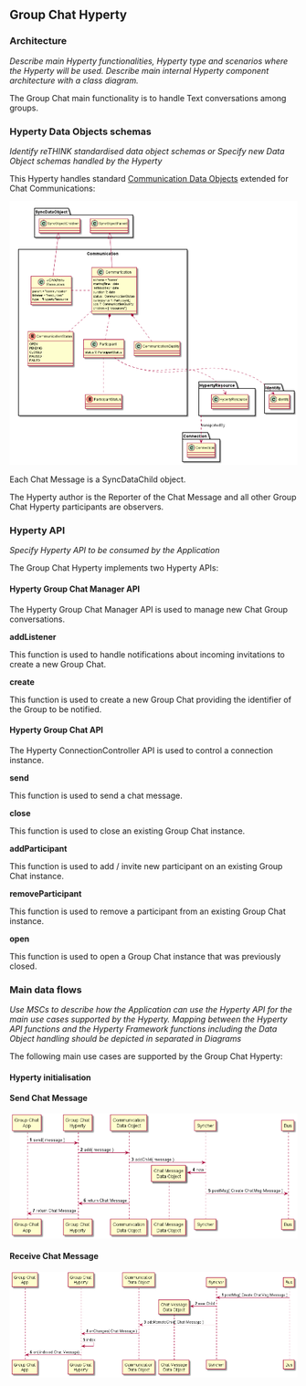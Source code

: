 Group Chat Hyperty
------------------

### Architecture

*Describe main Hyperty functionalities, Hyperty type and scenarios where the Hyperty will be used. Describe main internal Hyperty component architecture with a class diagram.*

The Group Chat main functionality is to handle Text conversations among groups.

### Hyperty Data Objects schemas

*Identify reTHINK standardised data object schemas or Specify new Data Object schemas handled by the Hyperty*

This Hyperty handles standard [Communication Data Objects](https://github.com/reTHINK-project/dev-service-framework/blob/develop/docs/datamodel/data-objects/communication/readme.md) extended for Chat Communications:

![Group Chat Data Model](https://github.com/reTHINK-project/dev-service-framework/blob/develop/docs/datamodel/data-objects/communication/Communication-Data-Object-Model.png)

Each Chat Message is a SyncDataChild object.

The Hyperty author is the Reporter of the Chat Message and all other Group Chat Hyperty participants are observers.

### Hyperty API

*Specify Hyperty API to be consumed by the Application*

The Group Chat Hyperty implements two Hyperty APIs:

#### Hyperty Group Chat Manager API

The Hyperty Group Chat Manager API is used to manage new Chat Group conversations.

**addListener**

This function is used to handle notifications about incoming invitations to create a new Group Chat.

**create**

This function is used to create a new Group Chat providing the identifier of the Group to be notified.

#### Hyperty Group Chat API

The Hyperty ConnectionController API is used to control a connection instance.

**send**

This function is used to send a chat message.

**close**

This function is used to close an existing Group Chat instance.

**addParticipant**

This function is used to add / invite new participant on an existing Group Chat instance.

**removeParticipant**

This function is used to remove a participant from an existing Group Chat instance.

**open**

This function is used to open a Group Chat instance that was previously closed.

### Main data flows

*Use MSCs to describe how the Application can use the Hyperty API for the main use cases supported by the Hyperty. Mapping between the Hyperty API functions and the Hyperty Framework functions including the Data Object handling should be depicted in separated in Diagrams*

The following main use cases are supported by the Group Chat Hyperty:

#### Hyperty initialisation

#### Send Chat Message

![Send Message](group-chat-send.png)

#### Receive Chat Message

![Send Message](group-chat-receive.png)
